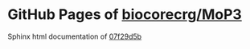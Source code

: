 GitHub Pages of [biocorecrg/MoP3](https://github.com/biocorecrg/MoP3.git)
===
Sphinx html documentation of [07f29d5b](https://github.com/biocorecrg/MoP3/tree/07f29d5bea8afa140ec6703c098ff7982786e051)
